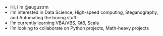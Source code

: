 - Hi, I’m @augustrm
- I’m interested in Data Science, High-speed computing, Steganography, and Automating the boring stuff
- I’m currently learning VBA/VBS, Qt6, Scala
- I’m looking to collaborate on Python projects, Math-heavy projects

<!---
augustrm/augustrm is a ✨ special ✨ repository because its `README.md` (this file) appears on your GitHub profile.
You can click the Preview link to take a look at your changes.
--->
